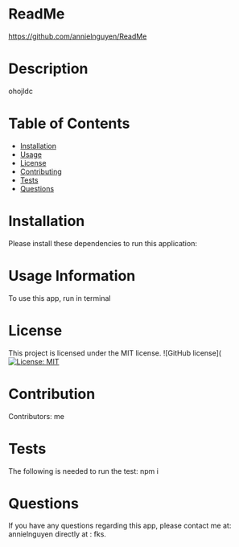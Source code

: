 
  # ReadMe
  https://github.com/annielnguyen/ReadMe
  # Description
  ohojldc
  # Table of Contents 
  * [Installation](#Installation)
  * [Usage](#Usage)
  * [License](#License)
  * [Contributing](#contributing)
  * [Tests](#Tests)
  * [Questions](#Questions)
  
  # Installation
  Please install these dependencies to run this application: 
  
  # Usage Information
  To use this app, run in terminal

  # License
  This project is licensed under the MIT license. 
  ![GitHub license]([![License: MIT](https://img.shields.io/badge/License-MIT-yellow.svg)](https://opensource.org/licenses/MIT)

  # Contribution
  ​Contributors: me

  # Tests
  The following is needed to run the test: npm i

  # Questions
  If you have any questions regarding this app, please contact me at: annielnguyen directly at : fks.
  